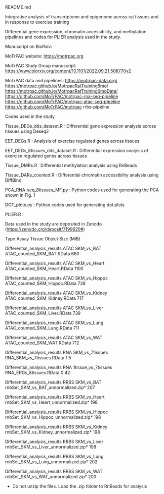 README.md

Integrative analysis of transcriptome and epigenome across rat tissues and in response to exercise training

Differential gene expression, chromatin accessibility, and methylation pipelines and codes for PLIER analysis used in the study.

Manuscript on BioRxiv:

MoTrPAC website: https://motrpac.org

MoTrPAC Study Group manuscript: https://www.biorxiv.org/content/10.1101/2022.09.21.508770v2

MoTrPAC data and pipelines: 
https://motrpac-data.org/
https://motrpac.github.io/MotrpacRatTraining6mo/
https://motrpac.github.io/MotrpacRatTraining6moData/
https://github.com/MoTrPAC/motrpac-rna-seq-pipeline 
https://github.com/MoTrPAC/motrpac-atac-seq-pipeline 
https://github.com/MoTrPAC/motrpac rrbs-pipeline


Codes used in the study

Tissue_DEGs_dds_dataset.R : Differential gene expression analysis across tissues using Deseq2

EET_DEGs.R : Analysis of exercise regulated genes across tissues

EET_DEGs_8tissues_dds_dataset.R : Differential expression analysis of exercise regulated genes across tissues

Tissue_DMRs.R : Differential methylation analysis using RnBeads 

Tissue_DARs_counted.R : Differential chromatin accessibility analysis using DiffBind

PCA_RNA-seq_8tissues_MF.py : Python codes used for generating the PCA shown in Fig. 1

DOT_plots.py : Python codes used for generating dot plots

PLIER.R : 


Data used in the study are deposited in Zenodo (https://zenodo.org/deposit/7199920#)

Type                    			    Assay   Tissue	  	    Object					                Size (MiB)	

Differential_analysis_results 		ATAC	  SKM_vs_BAT	  ATAC_counted_SKM_BAT.RData              680	

Differential_analysis_results	  	ATAC	  SKM_vs_Heart	  ATAC_counted_SKM_Heart.RData			     1100	

Differential_analysis_results 		ATAC	  SKM_vs_Hippoc	  ATAC_counted_SKM_Hippoc.RData		        739	

Differential_analysis_results 		ATAC	  SKM_vs_Kidney	  ATAC_counted_SKM_Kidney.RData		        717	

Differential_analysis_results 		ATAC	  SKM_vs_Liver  	ATAC_counted_SKM_Liver.RData			      739	

Differential_analysis_results 		ATAC	  SKM_vs_Lung	    ATAC_counted_SKM_Lung.RData  		        711

Differential_analysis_results 		ATAC	  SKM_vs_WAT	    ATAC_counted_SKM_WAT.RData			        712	

Differential_analysis_results		  RNA	    SKM_vs_7tissues     RNA_SKM_vs_7tissues.RData           1.5	

Differential_analysis_results		  RNA	    1tissue_vs_7tissues RNA_ERGs_8tissues.RData             0.42

Differential_analysis_results 		RRBS	  SKM_vs_BAT	    rnbSet_SKM_vs_BAT_unnormalized.zip* 	  207

Differential_analysis_results		  RRBS	  SKM_vs_Heart	  rnbSet_SKM_vs_Heart_unnormalized.zip*	  198

Differential_analysis_results 		RRBS	  SKM_vs_Hippoc	  rnbSet_SKM_vs_Hippoc_unnormalized.zip* 	198

Differential_analysis_results 		RRBS	  SKM_vs_Kidney	  rnbSet_SKM_vs_Kidney_unnormalized.zip*	198	

Differential_analysis_results 		RRBS	  SKM_vs_Liver	  rnbSet_SKM_vs_Liver_unnormalized.zip* 	198

Differential_analysis_results 		RRBS	  SKM_vs_Lung	    rnbSet_SKM_vs_Lung_unnormalized.zip* 	  202

Differential_analysis_results 		RRBS	  SKM_vs_WAT	    rnbSet_SKM_vs_WAT_unnormalized.zip*  	  200	

* Do not unzip the files. Load the .zip folder to RnBeads for analysis


